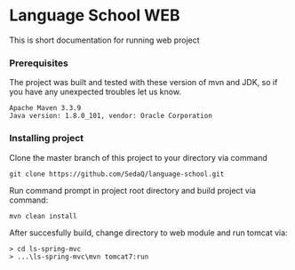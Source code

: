 # Language School WEB

This is short documentation for running web project

### Prerequisites
The project was built and tested with these version of mvn and JDK, so if you have any unexpected troubles let us know.
```
Apache Maven 3.3.9
Java version: 1.8.0_101, vendor: Oracle Corporation
```
### Installing project
Clone the master branch of this project to your directory via command

```
git clone https://github.com/SedaQ/language-school.git
```

Run command prompt in project root directory and build project via command:

```
mvn clean install
```

After succesfully build, change directory to web module and run tomcat via:

```
> cd ls-spring-mvc
> ...\ls-spring-mvc\mvn tomcat7:run
```

